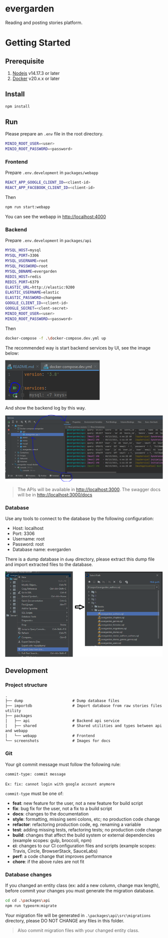 # evergarden
Reading and posting stories platform.

# Getting Started

## Prerequisite
1. [Nodejs](https://nodejs.org/en/) v14.17.3 or later
2. [Docker](https://www.docker.com/products/docker-desktop) v20.x.x or later

## Install
```bash
npm install
```

## Run

Please prepare an `.env` file in the root directory.
```bash
MINIO_ROOT_USER=<user>
MINIO_ROOT_PASSWORD=<password>
```

### Frontend

Prepare `.env.development` in `packages/webapp`
```bash
REACT_APP_GOOGLE_CLIENT_ID=<client-id>
REACT_APP_FACEBOOK_CLIENT_ID=<client-id>
```
Then
```bash
npm run start:webapp
```
You can see the webapp in [http://localhost:4000](http://localhost:4000)

### Backend
Prepare `.env.development` in `packages/api`
```bash
MYSQL_HOST=mysql
MYSQL_PORT=3306
MYSQL_USERNAME=root
MYSQL_PASSWORD=root
MYSQL_DBNAME=evergarden
REDIS_HOST=redis
REDIS_PORT=6379
ELASTIC_URL=http://elastic:9200
ELASTIC_USERNAME=elastic
ELASTIC_PASSWORD=changeme
GOOGLE_CLIENT_ID=<client-id>
GOOGLE_SECRET=<clent-secret>
MINIO_ROOT_USER=<user>
MINIO_ROOT_PASSWORD=<password>
```
Then
```bash
docker-compose -f .\docker-compose.dev.yml up
```
The recommended way is start backend services by UI, see the image below:

![](screenshots/start-docker.PNG)

And show the backend log by this way.

![](screenshots/show-api-log-with-docker.PNG)

> The APIs will be available in [http://localhost:3000](http://localhost:3000).
> The swagger docs will be in [http://localhost:3000/docs](http://localhost:3000/docs)

### Database

Use any tools to connect to the database by the following configuration:
- Host: localhost
- Port: 3306
- Username: root
- Password: root
- Database name: evergarden

There is a dump database in `dump` directory, please extract this dump file and import extracted files to the database.

![](screenshots/import-dump-db.png)

## Development

### Project structure
```
.
├── dump                      # Dump database files
├── importdb                  # Import database from raw stories files utility
├── packages
│   ├── api                   # Backend api service
│   ├── shared                # Shared utilities and types between api and webapp
│   └── webapp                # Frontend
└── screenshots               # Images for docs
```

### Git
Your git commit message must follow the following rule:
```
commit-type: commit message

Ex: fix: cannot login with google account anymore
```
`commit-type` must be one of:
- **feat**: new feature for the user, not a new feature for build script
- **fix**: bug fix for the user, not a fix to a build script
- **docs**: changes to the documentation
- **style**: formatting, missing semi colons, etc; no production code change
- **refactor**: refactoring production code, eg. renaming a variable
- **test**: adding missing tests, refactoring tests; no production code change
- **build**: changes that affect the build system or external dependencies (example scopes: gulp, broccoli, npm)
- **ci**: changes to our CI configuration files and scripts (example scopes: Travis, Circle, BrowserStack, SauceLabs)
- **perf**: a code change that improves performance
- **chore**: if the above rules are not fit

### Database changes
If you changed an entity class (ex: add a new column, change max length),
before commit your changes you must generate the migration database.
```bash
cd cd .\packages\api
npm run typeorm:migrate
```
Your migration file will be generated in `.\packages\api\src\migrations` directory, please DO NOT CHANGE any files in this folder.
> Also commit migration files with your changed entity class.
